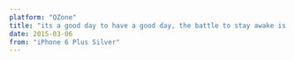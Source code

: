 ```yaml
---
platform: "QZone"
title: "its a good day to have a good day, the battle to stay awake is the only bad thing now. lying in bed is undoubtedly the best."
date: 2015-03-06
from: "iPhone 6 Plus Silver"
---
```

